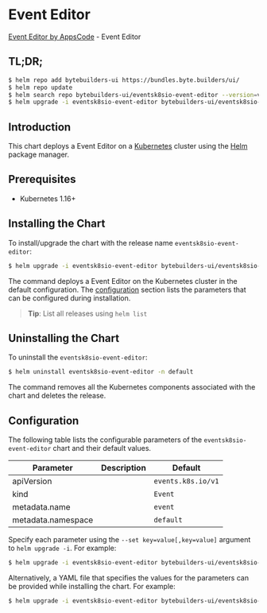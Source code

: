 # Event Editor

[Event Editor by AppsCode](https://byte.builders) - Event Editor

## TL;DR;

```bash
$ helm repo add bytebuilders-ui https://bundles.byte.builders/ui/
$ helm repo update
$ helm search repo bytebuilders-ui/eventsk8sio-event-editor --version=v0.4.6
$ helm upgrade -i eventsk8sio-event-editor bytebuilders-ui/eventsk8sio-event-editor -n default --create-namespace --version=v0.4.6
```

## Introduction

This chart deploys a Event Editor on a [Kubernetes](http://kubernetes.io) cluster using the [Helm](https://helm.sh) package manager.

## Prerequisites

- Kubernetes 1.16+

## Installing the Chart

To install/upgrade the chart with the release name `eventsk8sio-event-editor`:

```bash
$ helm upgrade -i eventsk8sio-event-editor bytebuilders-ui/eventsk8sio-event-editor -n default --create-namespace --version=v0.4.6
```

The command deploys a Event Editor on the Kubernetes cluster in the default configuration. The [configuration](#configuration) section lists the parameters that can be configured during installation.

> **Tip**: List all releases using `helm list`

## Uninstalling the Chart

To uninstall the `eventsk8sio-event-editor`:

```bash
$ helm uninstall eventsk8sio-event-editor -n default
```

The command removes all the Kubernetes components associated with the chart and deletes the release.

## Configuration

The following table lists the configurable parameters of the `eventsk8sio-event-editor` chart and their default values.

|     Parameter      | Description |            Default            |
|--------------------|-------------|-------------------------------|
| apiVersion         |             | <code>events.k8s.io/v1</code> |
| kind               |             | <code>Event</code>            |
| metadata.name      |             | <code>event</code>            |
| metadata.namespace |             | <code>default</code>          |


Specify each parameter using the `--set key=value[,key=value]` argument to `helm upgrade -i`. For example:

```bash
$ helm upgrade -i eventsk8sio-event-editor bytebuilders-ui/eventsk8sio-event-editor -n default --create-namespace --version=v0.4.6 --set apiVersion=events.k8s.io/v1
```

Alternatively, a YAML file that specifies the values for the parameters can be provided while
installing the chart. For example:

```bash
$ helm upgrade -i eventsk8sio-event-editor bytebuilders-ui/eventsk8sio-event-editor -n default --create-namespace --version=v0.4.6 --values values.yaml
```
